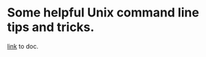 # Some helpful Unix command line tips and tricks.
[link](https://docs.google.com/document/d/1VEowfYpVP9qd9VJsoPRbV-PwnibSOzDPVLXMTCmtiBE/edit?usp=sharing) to doc.
